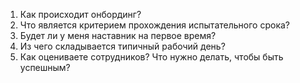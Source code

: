 1. Как происходит онбординг?
2. Что является критерием прохождения испытательного срока?
3. Будет ли у меня наставник на первое время?
4. Из чего складывается типичный рабочий день?
5. Как оцениваете сотрудников? Что нужно делать, чтобы быть успешным?